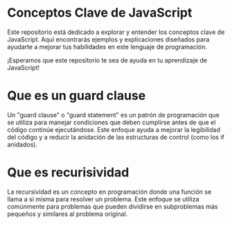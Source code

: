 # Conceptos Clave de JavaScript

Este repositorio está dedicado a explorar y entender los conceptos clave de JavaScript. Aquí encontrarás ejemplos y explicaciones diseñados para ayudarte a mejorar tus habilidades en este lenguaje de programación.

¡Esperamos que este repositorio te sea de ayuda en tu aprendizaje de JavaScript!

# Que es un guard clause

Un "guard clause" o "guard statement" es un patrón de programación que se utiliza para manejar condiciones que deben cumplirse antes de que el código continúe ejecutándose. Este enfoque ayuda a mejorar la legibilidad del código y a reducir la anidación de las estructuras de control (como los if anidados).

# Que es recurisividad

La recursividad es un concepto en programación donde una función se llama a sí misma para resolver un problema. Este enfoque se utiliza comúnmente para problemas que pueden dividirse en subproblemas más pequeños y similares al problema original.
